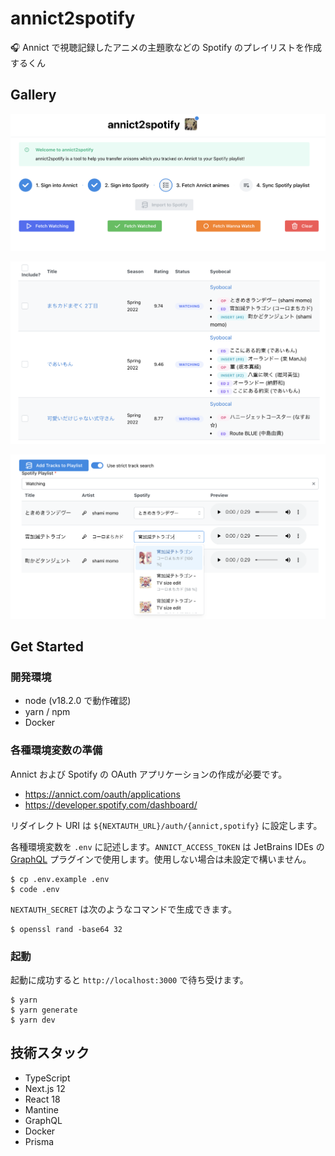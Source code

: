 # annict2spotify

🎧 Annict で視聴記録したアニメの主題歌などの Spotify のプレイリストを作成するくん

## Gallery

![](https://raw.githubusercontent.com/SlashNephy/annict2spotify/master/docs/screenshot1.png)

![](https://raw.githubusercontent.com/SlashNephy/annict2spotify/master/docs/screenshot2.png)

![](https://raw.githubusercontent.com/SlashNephy/annict2spotify/master/docs/screenshot3.png)

## Get Started

### 開発環境

- node (v18.2.0 で動作確認)
- yarn / npm
- Docker

### 各種環境変数の準備

Annict および Spotify の OAuth アプリケーションの作成が必要です。

- https://annict.com/oauth/applications
- https://developer.spotify.com/dashboard/

リダイレクト URI は `${NEXTAUTH_URL}/auth/{annict,spotify}` に設定します。

各種環境変数を `.env` に記述します。`ANNICT_ACCESS_TOKEN` は JetBrains IDEs の [GraphQL](https://plugins.jetbrains.com/plugin/8097-graphql) プラグインで使用します。使用しない場合は未設定で構いません。

```console
$ cp .env.example .env
$ code .env
```

`NEXTAUTH_SECRET` は次のようなコマンドで生成できます。

```console
$ openssl rand -base64 32
```

### 起動

起動に成功すると `http://localhost:3000` で待ち受けます。

```console
$ yarn
$ yarn generate
$ yarn dev
```

## 技術スタック

- TypeScript
- Next.js 12
- React 18
- Mantine
- GraphQL
- Docker
- Prisma
